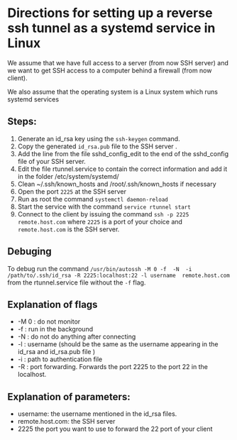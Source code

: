 # Directions for setting up a reverse ssh tunnel as a systemd service in Linux

We assume that we have full access to a server (from now SSH server) and we want to get SSH access to a computer behind a firewall (from now client).

We also assume that the operating system is a Linux system which runs systemd services
## Steps:


1. Generate an id_rsa key using the `ssh-keygen` command.
2. Copy the generated `id_rsa.pub` file to the SSH server .
3. Add the line from the file sshd_config_edit to the end of the sshd_config file of your SSH server.
4. Edit the file rtunnel.service to contain the correct information and add it in the folder 
/etc/system/systemd/
5. Clean ~/.ssh/known_hosts  and /root/.ssh/known_hosts if necessary
6. Open the port `2225` at the SSH server
5. Run as root the command `systemctl daemon-reload`
6. Start the service with the command `service rtunnel start`
7. Connect to the client by issuing the command `ssh -p 2225 remote.host.com` where `2225` is a port of your choice and `remote.host.com` is the SSH server.

## Debuging 

To debug run the command   `/usr/bin/autossh -M 0 -f  -N  -i /path/to/.ssh/id_rsa -R 2225:localhost:22 -l username  remote.host.com` from the rtunnel.service file without the `-f` flag.

## Explanation of flags

* -M 0 : do not monitor
* -f   : run in the background
* -N   : do not do anything after connecting
* -l   : username (should be the same as the username appearing in the id_rsa and id_rsa.pub file )
* -i   : path to authentication file
* -R   : port forwarding. Forwards the port 2225 to the port 22 in the localhost. 

## Explanation of parameters:

* username: the username mentioned in the id_rsa files.
* remote.host.com: the SSH server
* 2225 the port you want to use  to forward the 22 port of your client 



